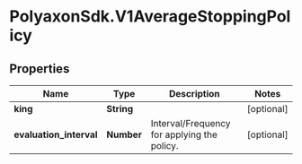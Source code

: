 # PolyaxonSdk.V1AverageStoppingPolicy

## Properties
Name | Type | Description | Notes
------------ | ------------- | ------------- | -------------
**king** | **String** |  | [optional] 
**evaluation_interval** | **Number** | Interval/Frequency for applying the policy. | [optional] 



